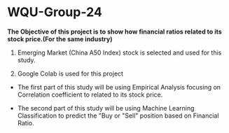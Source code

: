 # WQU-Group-24

**The Objective of this project is to show how financial ratios related to its stock price.(For the same industry)**

1. Emerging Market (China A50 Index) stock is selected and used for this study.

2. Google Colab is used for this project

- The first part of this study will be using Empirical Analysis focusing on Correlation coefficient to related to its stock price. 

- The second part of this study will be using Machine Learning Classification to predict the "Buy or "Sell" position based on Financial Ratio.
